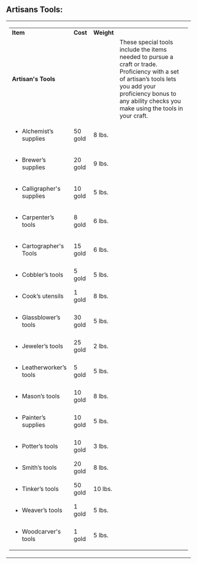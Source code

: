 ## **Artisans Tools:**

<table><tbody><tr class="odd"><td><table><tbody><tr class="odd"><td><strong>Item</strong></td><td><strong>Cost</strong></td><td><strong>Weight</strong></td><td> </td></tr><tr class="even"><td><strong>Artisan's Tools</strong></td><td> </td><td> </td><td>These special tools include the items needed to pursue a craft or trade. Proficiency with a set of artisan’s tools lets you add your proficiency bonus to any ability checks you make using the tools in your craft.</td></tr><tr class="odd"><td><ul><li><p>Alchemist’s supplies</p></li></ul></td><td>50 gold</td><td>8 lbs.</td><td> </td></tr><tr class="even"><td><ul><li><p>Brewer’s supplies</p></li></ul></td><td>20 gold</td><td>9 lbs.</td><td> </td></tr><tr class="odd"><td><ul><li><p>Calligrapher's supplies</p></li></ul></td><td>10 gold</td><td>5 lbs.</td><td> </td></tr><tr class="even"><td><ul><li><p>Carpenter’s tools</p></li></ul></td><td>8 gold</td><td>6 lbs.</td><td> </td></tr><tr class="odd"><td><ul><li><p>Cartographer's Tools</p></li></ul></td><td>15 gold</td><td>6 lbs.</td><td> </td></tr><tr class="even"><td><ul><li><p>Cobbler’s tools</p></li></ul></td><td>5 gold</td><td>5 lbs.</td><td> </td></tr><tr class="odd"><td><ul><li><p>Cook’s utensils</p></li></ul></td><td>1 gold</td><td>8 lbs.</td><td> </td></tr><tr class="even"><td><ul><li><p>Glassblower’s tools</p></li></ul></td><td>30 gold</td><td>5 lbs.</td><td> </td></tr><tr class="odd"><td><ul><li><p>Jeweler’s tools</p></li></ul></td><td>25 gold</td><td>2 lbs.</td><td> </td></tr><tr class="even"><td><ul><li><p>Leatherworker’s tools</p></li></ul></td><td>5 gold</td><td>5 lbs.</td><td> </td></tr><tr class="odd"><td><ul><li><p>Mason’s tools</p></li></ul></td><td>10 gold</td><td>8 lbs.</td><td> </td></tr><tr class="even"><td><ul><li><p>Painter’s supplies</p></li></ul></td><td>10 gold</td><td>5 lbs.</td><td> </td></tr><tr class="odd"><td><ul><li><p>Potter’s tools</p></li></ul></td><td>10 gold</td><td>3 lbs.</td><td> </td></tr><tr class="even"><td><ul><li><p>Smith’s tools</p></li></ul></td><td>20 gold</td><td>8 lbs.</td><td> </td></tr><tr class="odd"><td><ul><li><p>Tinker’s tools</p></li></ul></td><td>50 gold</td><td>10 lbs.</td><td> </td></tr><tr class="even"><td><ul><li><p>Weaver’s tools</p></li></ul></td><td>1 gold</td><td>5 lbs.</td><td> </td></tr><tr class="odd"><td><ul><li><p>Woodcarver's tools</p></li></ul></td><td>1 gold</td><td>5 lbs.</td><td> </td></tr></tbody></table></td></tr></tbody></table>